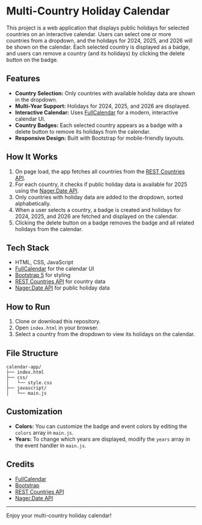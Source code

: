 # Multi-Country Holiday Calendar

This project is a web application that displays public holidays for selected countries on an interactive calendar. Users can select one or more countries from a dropdown, and the holidays for 2024, 2025, and 2026 will be shown on the calendar. Each selected country is displayed as a badge, and users can remove a country (and its holidays) by clicking the delete button on the badge.

## Features

- **Country Selection:** Only countries with available holiday data are shown in the dropdown.
- **Multi-Year Support:** Holidays for 2024, 2025, and 2026 are displayed.
- **Interactive Calendar:** Uses [FullCalendar](https://fullcalendar.io/) for a modern, interactive calendar UI.
- **Country Badges:** Each selected country appears as a badge with a delete button to remove its holidays from the calendar.
- **Responsive Design:** Built with Bootstrap for mobile-friendly layouts.

## How It Works

1. On page load, the app fetches all countries from the [REST Countries API](https://restcountries.com/).
2. For each country, it checks if public holiday data is available for 2025 using the [Nager.Date API](https://date.nager.at/).
3. Only countries with holiday data are added to the dropdown, sorted alphabetically.
4. When a user selects a country, a badge is created and holidays for 2024, 2025, and 2026 are fetched and displayed on the calendar.
5. Clicking the delete button on a badge removes the badge and all related holidays from the calendar.

## Tech Stack

- HTML, CSS, JavaScript
- [FullCalendar](https://fullcalendar.io/) for the calendar UI
- [Bootstrap 5](https://getbootstrap.com/) for styling
- [REST Countries API](https://restcountries.com/) for country data
- [Nager.Date API](https://date.nager.at/) for public holiday data

## How to Run

1. Clone or download this repository.
2. Open `index.html` in your browser.
3. Select a country from the dropdown to view its holidays on the calendar.

## File Structure

```
calendar-app/
├── index.html
├── css/
│   └── style.css
├── javascript/
│   └── main.js
```

## Customization

- **Colors:** You can customize the badge and event colors by editing the `colors` array in `main.js`.
- **Years:** To change which years are displayed, modify the `years` array in the event handler in `main.js`.

## Credits

- [FullCalendar](https://fullcalendar.io/)
- [Bootstrap](https://getbootstrap.com/)
- [REST Countries API](https://restcountries.com/)
- [Nager.Date API](https://date.nager.at/)

---

Enjoy your multi-country holiday calendar!
